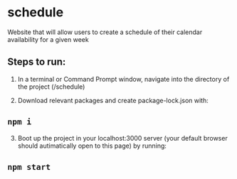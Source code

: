 # schedule
Website that will allow users to create a schedule of their calendar availability for a given week


## Steps to run:

1. In a terminal or Command Prompt window, navigate into the directory of the project (/schedule)

2. Download relevant packages and create package-lock.json with:
## `npm i`
        
3. Boot up the project in your localhost:3000 server (your default browser should autimatically open to this page) by running:
## `npm start`